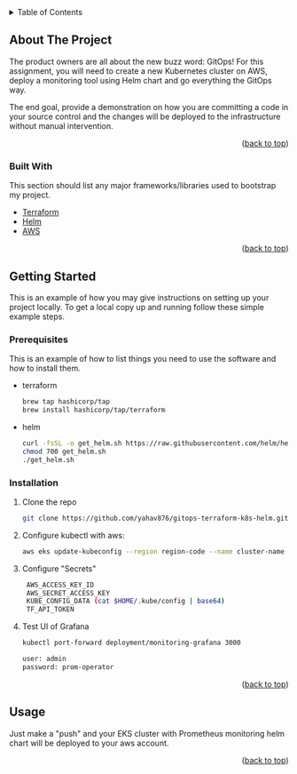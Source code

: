 <div id="top"></div>

<!-- TABLE OF CONTENTS -->
<details>
  <summary>Table of Contents</summary>
  <ol>
    <li>
      <a href="#about-the-project">About The Project</a>
      <ul>
        <li><a href="#built-with">Built With</a></li>
      </ul>
    </li>
    <li>
      <a href="#getting-started">Getting Started</a>
      <ul>
        <li><a href="#prerequisites">Prerequisites</a></li>
        <li><a href="#installation">Installation</a></li>
      </ul>
    </li>
    <li><a href="#usage">Usage</a></li>
  </ol>
</details>




<!-- ABOUT THE PROJECT -->
## About The Project


The product owners are all about the new buzz word: GitOps!
For this assignment, you will need to create a new Kubernetes cluster
on AWS, deploy a monitoring tool using Helm chart and go everything
the GitOps way.

The end goal, provide a demonstration on how you are committing a
code in your source control and the changes will be deployed to the
infrastructure without manual intervention.

<p align="right">(<a href="#top">back to top</a>)</p>



### Built With

This section should list any major frameworks/libraries used to bootstrap my project.

* [Terraform](https://www.terraform.io/)
* [Helm](https://helm.sh/)
* [AWS](https://aws.amazon.com/)



<p align="right">(<a href="#top">back to top</a>)</p>



<!-- GETTING STARTED -->
## Getting Started

This is an example of how you may give instructions on setting up your project locally.
To get a local copy up and running follow these simple example steps.

### Prerequisites

This is an example of how to list things you need to use the software and how to install them.
* terraform
  ```sh
  brew tap hashicorp/tap
  brew install hashicorp/tap/terraform
  ```
* helm
  ```sh
  curl -fsSL -o get_helm.sh https://raw.githubusercontent.com/helm/helm/main/scripts/get-helm-3
  chmod 700 get_helm.sh
  ./get_helm.sh
  ```

### Installation

1. Clone the repo
   ```sh
   git clone https://github.com/yahav876/gitops-terraform-k8s-helm.git
   ```
2. Configure kubectl with aws:
    ```sh
    aws eks update-kubeconfig --region region-code --name cluster-name
    ```
3. Configure "Secrets" 
   ```sh
    AWS_ACCESS_KEY_ID
    AWS_SECRET_ACCESS_KEY
    KUBE_CONFIG_DATA (cat $HOME/.kube/config | base64)
    TF_API_TOKEN
   ```
4. Test  UI of Grafana
    ```sh
    kubectl port-forward deployment/monitoring-grafana 3000

    user: admin
    password: prom-operator
    ```

<p align="right">(<a href="#top">back to top</a>)</p>



<!-- USAGE EXAMPLES -->
## Usage

Just make a "push" and your EKS cluster with Prometheus monitoring helm chart will be deployed to your aws account.


<p align="right">(<a href="#top">back to top</a>)</p>






